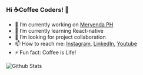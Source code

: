 ### Hi ☕Coffee Coders! 👋

- 🔭 I’m currently working on [Meryenda PH](https://github.com/EricEchemane/Meryenda-PH)
- 🌱 I’m currently learning React-native
- 👯 I’m looking for project collaboration
- 📫 How to reach me: [Instagram](https://www.instagram.com/ericechemane/), [LinkedIn](https://www.linkedin.com/in/eric-echemane-2a3543229/), [Youtube](https://www.youtube.com/channel/UCEjAjj6pswmd04eHhsqOZmw)
- ⚡ Fun fact: Coffee is Life!

![Github Stats](https://github-readme-stats.vercel.app/api?username=ericechemane&&show_icons=true&title_color=ffffff&icon_color=bb2acf&text_color=daf7dc&bg_color=151515)
